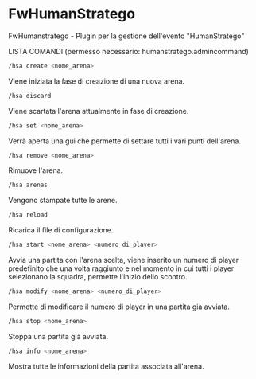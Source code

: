 # FwHumanStratego
FwHumanstratego - Plugin per la gestione dell'evento "HumanStratego"

LISTA COMANDI
(permesso necessario: humanstratego.admincommand)

```sh
/hsa create <nome_arena>
```
Viene iniziata la fase di creazione di una nuova arena.

```sh
/hsa discard
```
Viene scartata l'arena attualmente in fase di creazione.

```sh
/hsa set <nome_arena>
```
Verrà aperta una gui che permette di settare tutti i vari punti dell'arena.

```sh
/hsa remove <nome_arena>
```
Rimuove l'arena.

```sh
/hsa arenas
```
Vengono stampate tutte le arene.

```sh
/hsa reload
```
Ricarica il file di configurazione.

```sh
/hsa start <nome_arena> <numero_di_player>
```
Avvia una partita con l'arena scelta, viene inserito un numero di player predefinito che una volta raggiunto e nel momento in cui tutti i player selezionano la squadra, permette l'inizio dello scontro.

```sh
/hsa modify <nome_arena> <numero_di_player>
```
Permette di modificare il numero di player in una partita già avviata.

```sh
/hsa stop <nome_arena> 
```
Stoppa una partita già avviata.

```sh
/hsa info <nome_arena>
```
Mostra tutte le informazioni della partita associata all'arena.

